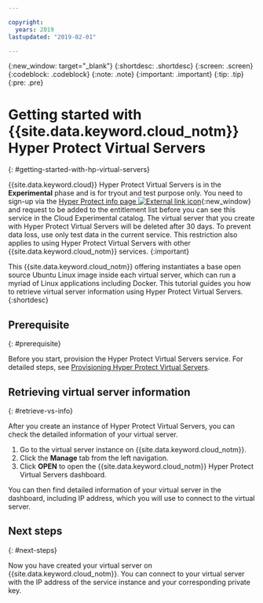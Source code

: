 ```yaml
---

copyright:
  years: 2019
lastupdated: "2019-02-01"

---
```


{:new_window: target="_blank"}
{:shortdesc: .shortdesc}
{:screen: .screen}
{:codeblock: .codeblock}
{:note: .note}
{:important: .important}
{:tip: .tip}
{:pre: .pre}

# Getting started with {{site.data.keyword.cloud_notm}} Hyper Protect Virtual Servers
{: #getting-started-with-hp-virtual-servers}

{{site.data.keyword.cloud}} Hyper Protect Virtual Servers is in the **Experimental** phase and is for tryout and test purpose only. You need to sign-up via the [Hyper Protect info page ![External link icon](../../icons/launch-glyph.svg "External link icon")](https://www.ibm.com/cloud/hyper-protect-services){:new_window} and request to be added to the entitlement list before you can see this service in the Cloud Experimental catalog. The virtual server that you create with Hyper Protect Virtual Servers will be deleted after 30 days. To prevent data loss, use only test data in the current service. This restriction also applies to using Hyper Protect Virtual Servers with other {{site.data.keyword.cloud_notm}} services.
{:important}

<!-- {{site.data.keyword.cloud_notm}} Hyper Protect Virtual Servers is an {{site.data.keyword.cloud_notm}} service that provides highly secure virtual servers that can run Linux and Docker workloads on demand. It offers a flexible and scalable platform that allows you to quickly and easily provision and manage the virtual server of your choice, which allows for a range of capacity sizes to meet various demands of applications that run in the server.-->

This {{site.data.keyword.cloud_notm}} offering instantiates a base open source Ubuntu Linux image inside each virtual server, which can run a myriad of Linux applications including Docker. This tutorial guides you how to retrieve virtual server information using Hyper Protect Virtual Servers.
{:shortdesc}

## Prerequisite
{: #prerequisite}

Before you start, provision the Hyper Protect Virtual Servers service. For detailed steps, see [Provisioning Hyper Protect Virtual Servers](/docs/services/hp-virtual-servers/provision.html).

## Retrieving virtual server information
{: #retrieve-vs-info}

After you create an instance of Hyper Protect Virtual Servers, you can check the detailed information of your virtual server.

1. Go to the virtual server instance on {{site.data.keyword.cloud_notm}}.
2. Click the **Manage** tab from the left navigation.
3. Click **OPEN** to open the {{site.data.keyword.cloud_notm}} Hyper Protect Virtual Servers dashboard.

You can then find detailed information of your virtual server in the dashboard, including IP address, which you will use to connect to the virtual server.


## Next steps
{: #next-steps}

Now you have created your virtual server on {{site.data.keyword.cloud_notm}}. You can connect to your virtual server with the IP address of the service instance and your corresponding private key.
